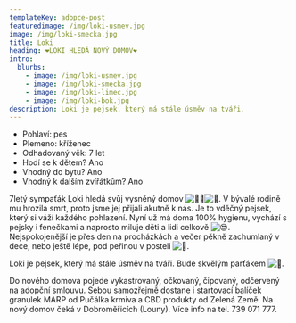 ```yaml
---
templateKey: adopce-post
featuredimage: /img/loki-usmev.jpg
image: /img/loki-smecka.jpg
title: Loki
heading: ❤️LOKI HLEDÁ NOVÝ DOMOV❤️
intro:
  blurbs:
    - image: /img/loki-usmev.jpg
    - image: /img/loki-smecka.jpg
    - image: /img/loki-limec.jpg
    - image: /img/loki-bok.jpg
description: Loki je pejsek, který má stále úsměv na tváři.
---
```

* P﻿ohlaví: pes
* P﻿lemeno: kříženec
* O﻿dhadovaný věk: 7 let
* H﻿odí se k dětem? Ano
* V﻿hodný do bytu? Ano
* V﻿hodný k dalším zvířátkům? Ano

7letý sympaťák Loki hledá svůj vysněný domov ![🙏🏻](https://static.xx.fbcdn.net/images/emoji.php/v9/t94/1.5/16/1f64f_1f3fb.png)![🐾](https://static.xx.fbcdn.net/images/emoji.php/v9/t37/1.5/16/1f43e.png). V bývalé rodině mu hrozila smrt, proto jsme jej přijali akutně k nás. Je to vděčný pejsek, který si váží každého pohlazení. Nyní už má doma 100% hygienu, vychází s pejsky i fenečkami a naprosto miluje děti a lidi celkově ![😍](https://static.xx.fbcdn.net/images/emoji.php/v9/t5b/1.5/16/1f60d.png). Nejspokojenější je přes den na procházkách a večer pěkně zachumlaný v dece, nebo ještě lépe, pod peřinou v posteli ![🫢](https://static.xx.fbcdn.net/images/emoji.php/v9/tff/1.5/16/1fae2.png).

Loki je pejsek, který má stále úsměv na tváři. Bude [](<>)skvělým parťákem ![🐾](https://static.xx.fbcdn.net/images/emoji.php/v9/t37/1.5/16/1f43e.png).

Do nového domova pojede vykastrovaný, očkovaný, čipovaný, odčervený na adopční smlouvu. Sebou samozřejmě dostane i startovací balíček granulek MARP od Pučálka krmiva a CBD produkty od Zelená Země. Na nový domov čeká v Dobroměřicích (Louny). Více info na tel. 739 071 777.